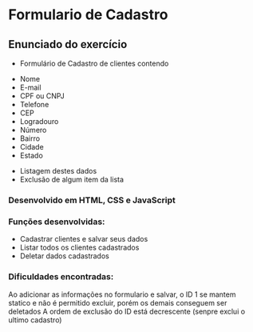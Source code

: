 # Formulario de Cadastro

## Enunciado do exercício

* Formulário de Cadastro de clientes contendo
- Nome
- E-mail
- CPF ou CNPJ
- Telefone
- CEP
- Logradouro
- Número
- Bairro
- Cidade
- Estado

* Listagem destes dados
* Exclusão de algum item da lista

### Desenvolvido em HTML, CSS e JavaScript 


### Funções desenvolvidas: 

- Cadastrar clientes e salvar seus dados 
- Listar todos os clientes cadastrados 
- Deletar dados cadastrados 

### Dificuldades encontradas: 
Ao adicionar as informações no formulario e salvar, o ID 1 se mantem statico e não é permitido excluir, porém os demais conseguem ser deletados 
A ordem de exclusão do ID está decrescente (senpre exclui o ultimo cadastro)  
